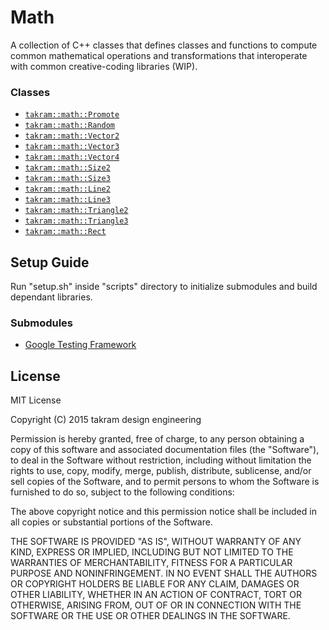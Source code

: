 Math
====

A collection of C++ classes that defines classes and functions to compute common mathematical operations and transformations that interoperate with common creative-coding libraries (WIP).

### Classes

- [`takram::math::Promote`](src/takram/math/promotion.h)
- [`takram::math::Random`](src/takram/math/random.h)
- [`takram::math::Vector2`](src/takram/math/vector2.h)
- [`takram::math::Vector3`](src/takram/math/vector3.h)
- [`takram::math::Vector4`](src/takram/math/vector4.h)
- [`takram::math::Size2`](src/takram/math/size2.h)
- [`takram::math::Size3`](src/takram/math/size3.h)
- [`takram::math::Line2`](src/takram/math/line2.h)
- [`takram::math::Line3`](src/takram/math/line3.h)
- [`takram::math::Triangle2`](src/takram/math/triangle2.h)
- [`takram::math::Triangle3`](src/takram/math/triangle3.h)
- [`takram::math::Rect`](src/takram/math/rect.h)

## Setup Guide

Run "setup.sh" inside "scripts" directory to initialize submodules and build dependant libraries.

### Submodules

- [Google Testing Framework](https://chromium.googlesource.com/external/googletest)

## License

MIT License

Copyright (C) 2015 takram design engineering

Permission is hereby granted, free of charge, to any person obtaining a copy
of this software and associated documentation files (the "Software"), to deal
in the Software without restriction, including without limitation the rights
to use, copy, modify, merge, publish, distribute, sublicense, and/or sell
copies of the Software, and to permit persons to whom the Software is
furnished to do so, subject to the following conditions:

The above copyright notice and this permission notice shall be included in
all copies or substantial portions of the Software.

THE SOFTWARE IS PROVIDED "AS IS", WITHOUT WARRANTY OF ANY KIND, EXPRESS OR
IMPLIED, INCLUDING BUT NOT LIMITED TO THE WARRANTIES OF MERCHANTABILITY,
FITNESS FOR A PARTICULAR PURPOSE AND NONINFRINGEMENT. IN NO EVENT SHALL THE
AUTHORS OR COPYRIGHT HOLDERS BE LIABLE FOR ANY CLAIM, DAMAGES OR OTHER
LIABILITY, WHETHER IN AN ACTION OF CONTRACT, TORT OR OTHERWISE, ARISING FROM,
OUT OF OR IN CONNECTION WITH THE SOFTWARE OR THE USE OR OTHER DEALINGS IN
THE SOFTWARE.
